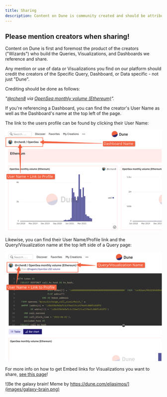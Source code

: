 ```yaml
---
title: Sharing
description: Content on Dune is community created and should be attributed accordingly!
---
```


## Please mention creators when sharing!

Content on Dune is first and foremost the product of the creators ("Wizards") who build the Queries, Visualizations, and Dashboards we reference and share.

Any mention or use of data or Visualizations you find on our platform should credit the creators of the Specific Query, Dashboard, or Data specific - not just "Dune".

Crediting should be done as follows:

_"[@rchen8](https://dune.com/rchen8) via_ [_OpenSea monthly volume (Ethereum)_](https://dune.com/queries/3469/6913)_"._

If you're referencing a Dashboard, you can find the creator's User Name as well as the Dashboard's name at the top left of the page.

The link to the users profile can be found by clicking their User Name:

![find dune user and dashboard name](images/find-dune-user-and-dashboard-name.png)

Likewise, you can find their User Name/Profile link and the Query/Visualization name at the top left side of a Query page:

![find user and query visualization name](images/find-user-and-query-visualization-name.png)

For more info on how to get Embed links for Visualizations you want to share, [see this page](../sharing/embeds.md)!

![Be the galaxy brain! Meme by https://dune.com/eliasimos/](images/galaxy-brain.png)

